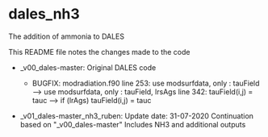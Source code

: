 # dales_nh3
 The addition of ammonia to DALES
 
 This README file notes the changes made to the code
 
 - _v00_dales-master:
	Original DALES code
	* BUGFIX: modradiation.f90 
		line 253:	use modsurfdata,  only : tauField 
					--> use modsurfdata,  only : tauField, lrsAgs
		line 342: 	tauField(i,j) = tauc 
					--> if (lrAgs) tauField(i,j) = tauc

- _v01_dales-master_nh3_ruben:
	Update date: 31-07-2020
	Continuation based on "_v00_dales-master"
	Includes NH3 and additional outputs

